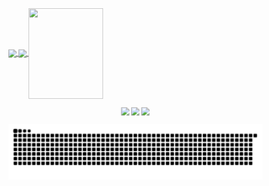 <div>
  <a href="https://github.com/overdoxx">
  <img height="180em"   align="center" src="https://github-readme-stats.vercel.app/api?username=overdoxx&show_icons=true&theme=jolly&include_all_commits=true&count_private=true"/>
  <img height="180em"  align="center" src="https://github-readme-stats.vercel.app/api/top-langs/?username=overdoxx&&layout=compact&hide=shell&theme=jolly"/>

  <img align="center" width="148" height="180" src="https://media1.tenor.com/images/68e8337fb4eb7e40645d832c64762a8b/tenor.gif?itemid=19443613">
</div>
 <br>
<div  align="center"> 
  <a href="https://www.youtube.com/channel/UCiRbtrlYu__UcowbivWxxLg" target="_blank"><img src="https://img.shields.io/badge/-Youtube-%23EA4335?style=for-the-badge&logo=youtube&logoColor=white" target="_blank"></a>
  <a href="https://www.instagram.com/monti_selli/" target="_blank"><img src="https://img.shields.io/badge/-Instagram-%23E4405F?style=for-the-badge&logo=instagram&logoColor=white" target="_blank"></a>
  <a href="https://www.linkedin.com/in/gustavo-monti-selli-265460220/" target="_blank"><img src="https://img.shields.io/badge/-LinkedIn-%230077B5?style=for-the-badge&logo=linkedin&logoColor=white" target="_blank"></a> 
 
  ![Snake animation](https://github.com/gustaykkg/gustaykkg/blob/output/github-contribution-grid-snake.svg)
 
</div>
 
